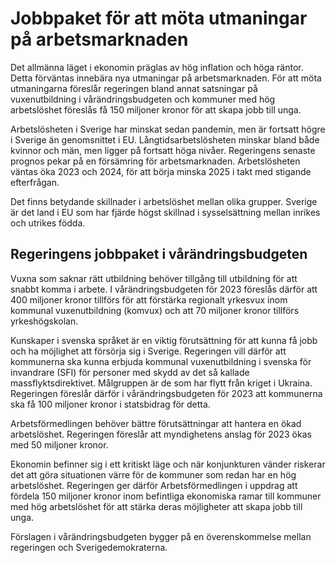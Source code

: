 # Jobbpaket för att möta utmaningar på arbetsmarknaden

Det allmänna läget i ekonomin präglas av hög inflation och höga räntor. Detta förväntas innebära nya utmaningar på arbetsmarknaden. För att möta utmaningarna föreslår regeringen bland annat satsningar på vuxenutbildning i vårändringsbudgeten och kommuner med hög arbetslöshet föreslås få 150 miljoner kronor för att skapa jobb till unga.

Arbetslösheten i Sverige har minskat sedan pandemin, men är fortsatt högre i Sverige än genomsnittet i EU. Långtidsarbetslösheten minskar bland både kvinnor och män, men ligger på fortsatt höga nivåer. Regeringens senaste prognos pekar på en försämring för arbetsmarknaden. Arbetslösheten väntas öka 2023 och 2024, för att börja minska 2025 i takt med stigande efterfrågan.

Det finns betydande skillnader i arbetslöshet mellan olika grupper. Sverige är det land i EU som har fjärde högst skillnad i sysselsättning mellan inrikes och utrikes födda.

## Regeringens jobbpaket i vårändringsbudgeten

Vuxna som saknar rätt utbildning behöver tillgång till utbildning för att snabbt komma i arbete. I vårändringsbudgeten för 2023 föreslås därför att 400 miljoner kronor tillförs för att förstärka regionalt yrkesvux inom kommunal vuxenutbildning (komvux) och att 70 miljoner kronor tillförs yrkeshögskolan.

Kunskaper i svenska språket är en viktig förutsättning för att kunna få jobb och ha möjlighet att försörja sig i Sverige. Regeringen vill därför att kommunerna ska kunna erbjuda kommunal vuxenutbildning i svenska för invandrare (SFI) för personer med skydd av det så kallade massflyktsdirektivet. Målgruppen är de som har flytt från kriget i Ukraina. Regeringen föreslår därför i vårändringsbudgeten för 2023 att kommunerna ska få 100 miljoner kronor i statsbidrag för detta.

Arbetsförmedlingen behöver bättre förutsättningar att hantera en ökad arbetslöshet. Regeringen föreslår att myndighetens anslag för 2023 ökas med 50 miljoner kronor.

Ekonomin befinner sig i ett kritiskt läge och när konjunkturen vänder riskerar det att göra situationen värre för de kommuner som redan har en hög arbetslöshet. Regeringen ger därför Arbetsförmedlingen i uppdrag att fördela 150 miljoner kronor inom befintliga ekonomiska ramar till kommuner med hög arbetslöshet för att stärka deras möjligheter att skapa jobb till unga.

Förslagen i vårändringsbudgeten bygger på en överenskommelse mellan regeringen och Sverigedemokraterna.
